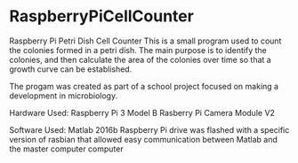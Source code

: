 # RaspberryPiCellCounter
Raspberry Pi Petri Dish Cell Counter
This is a small program used to count the colonies formed in a petri dish. The main purpose is to identify the colonies, and then calculate
the area of the colonies over time so that a growth curve can be established. 

The progam was created as part of a school project focused on making a development in microbiology. 

Hardware Used: 
  Raspberry Pi 3 Model B
  Rasberry Pi Camera Module V2

Software Used:
  Matlab 2016b
    Raspberry Pi drive was flashed with a specific version of rasbian that allowed easy communication between Matlab and the 
    master computer computer
